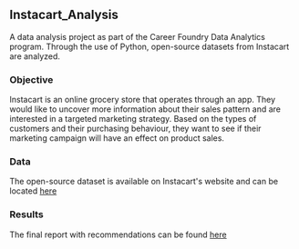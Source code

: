 ## Instacart_Analysis

A data analysis project as part of the Career Foundry Data Analytics program. Through the use of Python, open-source datasets from Instacart are analyzed.

### Objective

Instacart is an online grocery store that operates through an app. They would like to uncover more information about their sales pattern and are interested in a targeted marketing strategy. Based on the types of customers and their purchasing behaviour, they want to see if their marketing campaign will have an effect on product sales.

### Data

The open-source dataset is available on Instacart's website and can be located [here](https://www.instacart.com/datasets/grocery-shopping-2017)

### Results

The final report with recommendations can be found [here](https://github.com/bryan-limbo/Instacart_Analysis/tree/main/Instacart%20Basket%20Analysis/05%20Sent%20to%20client)
